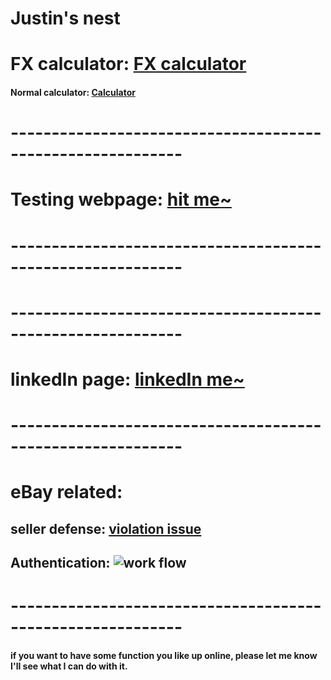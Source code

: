 # Justin's nest

# FX calculator: [FX calculator](https://justinsu2019.github.io/fx_calculator.html "FX calculator")

#### Normal calculator: [Calculator](https://justinsu2019.github.io/fx_calculator.html)

# -----------------------------------------------------------

# Testing webpage: [hit me~](https://justinsu2019.github.io/homepage.html) 

# -----------------------------------------------------------

# -----------------------------------------------------------

# linkedIn page: [linkedIn me~](https://www.linkedin.com/in/justin-su-a036a8188/) 

# -----------------------------------------------------------

# eBay related: 
## seller defense: [violation issue](https://sellerdefense.cn/)

## Authentication: ![work flow](https://raw.githubusercontent.com/justinsu2019/justinsu2019.github.io/master/images/Authentication.png?token=ALMIXUGBDRW4ZLOV42LU37S5DG7DI)

# -----------------------------------------------------------
#### if you want to have some function you like up online, please let me know I'll see what I can do with it.
